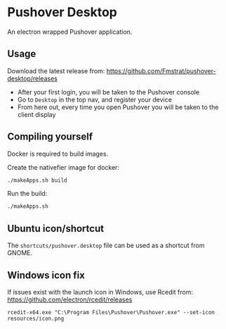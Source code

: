 # Pushover Desktop

An electron wrapped Pushover application.

## Usage

Download the latest release from: https://github.com/Fmstrat/pushover-desktop/releases

- After your first login, you will be taken to the Pushover console
- Go to `Desktop` in the top nav, and register your device
- From here out, every time you open Pushover you will be taken to the client display

## Compiling yourself
Docker is required to build images.

Create the nativefier image for docker:
``` bash
./makeApps.sh build
```

Run the build:
``` bash
./makeApps.sh
```

## Ubuntu icon/shortcut
The `shortcuts/pushover.desktop` file can be used as a shortcut from GNOME.

## Windows icon fix

If issues exist with the launch icon in Windows, use Rcedit from: https://github.com/electron/rcedit/releases
```
rcedit-x64.exe "C:\Program Files\Pushover\Pushover.exe" --set-icon resources/icon.png
```
